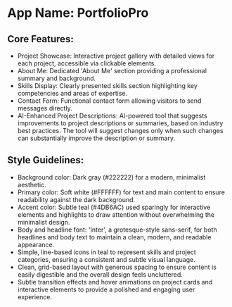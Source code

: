 # **App Name**: PortfolioPro

## Core Features:

- Project Showcase: Interactive project gallery with detailed views for each project, accessible via clickable elements.
- About Me: Dedicated 'About Me' section providing a professional summary and background.
- Skills Display: Clearly presented skills section highlighting key competencies and areas of expertise.
- Contact Form: Functional contact form allowing visitors to send messages directly.
- AI-Enhanced Project Descriptions: AI-powered tool that suggests improvements to project descriptions or summaries, based on industry best practices. The tool will suggest changes only when such changes can substantially improve the description or summary.

## Style Guidelines:

- Background color: Dark gray (#222222) for a modern, minimalist aesthetic.
- Primary color: Soft white (#FFFFFF) for text and main content to ensure readability against the dark background.
- Accent color: Subtle teal (#4DB6AC) used sparingly for interactive elements and highlights to draw attention without overwhelming the minimalist design.
- Body and headline font: 'Inter', a grotesque-style sans-serif, for both headlines and body text to maintain a clean, modern, and readable appearance.
- Simple, line-based icons in teal to represent skills and project categories, ensuring a consistent and subtle visual language.
- Clean, grid-based layout with generous spacing to ensure content is easily digestible and the overall design feels uncluttered.
- Subtle transition effects and hover animations on project cards and interactive elements to provide a polished and engaging user experience.